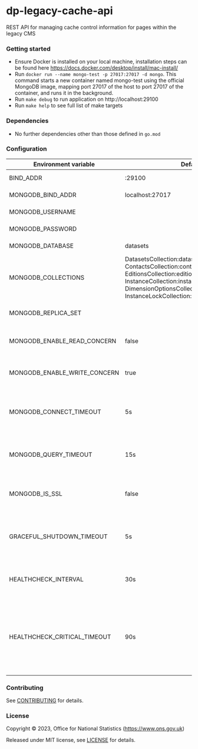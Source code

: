 # dp-legacy-cache-api
REST API for managing cache control information for pages within the legacy CMS

### Getting started
* Ensure Docker is installed on your local machine, installation steps can be found here https://docs.docker.com/desktop/install/mac-install/
* Run `docker run --name mongo-test -p 27017:27017 -d mongo`. This command starts a new container named mongo-test using the official MongoDB image, mapping port 27017 of the host to port 27017 of the container, and runs it in the background.
* Run `make debug` to run application on http://localhost:29100
* Run `make help` to see full list of make targets

### Dependencies

* No further dependencies other than those defined in `go.mod`

### Configuration

| Environment variable               | Default                                                                                                                                                                                                   | Description                                                                                                         |
| ---------------------------------- | --------------------------------------------------------------------------------------------------------------------------------------------------------------------------------------------------------- | ------------------------------------------------------------------------------------------------------------------- |                
| BIND_ADDR                          | :29100                                                                                                                                                                                                    |  The host and port to bind to                                                                                       |
| MONGODB_BIND_ADDR                  | localhost:27017                                                                                                                                                                                           | The MongoDB bind address                                                                                            |
| MONGODB_USERNAME                   |                                                                                                                                                                                                           | The MongoDB Username                                                                                                |
| MONGODB_PASSWORD                   |                                                                                                                                                                                                           | The MongoDB Password                                                                                                |
| MONGODB_DATABASE                   | datasets                                                                                                                                                                                                  | The MongoDB database                                                                                                |
| MONGODB_COLLECTIONS                | DatasetsCollection:datasets, ContactsCollection:contacts, EditionsCollection:editions, InstanceCollection:instances, DimensionOptionsCollection:dimension.options, InstanceLockCollection:instances_locks | The MongoDB collections                                                                                             |
| MONGODB_REPLICA_SET                |                                                                                                                                                                                                           | The name of the MongoDB replica set                                                                                 |
| MONGODB_ENABLE_READ_CONCERN        | false                                                                                                                                                                                                     | Switch to use (or not) majority read concern                                                                        |
| MONGODB_ENABLE_WRITE_CONCERN       | true                                                                                                                                                                                                      | Switch to use (or not) majority write concern                                                                       |
| MONGODB_CONNECT_TIMEOUT            | 5s                                                                                                                                                                                                        | The timeout when connecting to MongoDB (`time.Duration` format)                                                     |
| MONGODB_QUERY_TIMEOUT              | 15s                                                                                                                                                                                                       | The timeout for querying MongoDB (`time.Duration` format)                                                           |
| MONGODB_IS_SSL                     | false                                                                                                                                                                                                     | Switch to use (or not) TLS when connecting to mongodb                                                               |
| GRACEFUL_SHUTDOWN_TIMEOUT          | 5s                                                                                                                                                                                                        | The graceful shutdown timeout in seconds (`time.Duration` format)                                                   |
| HEALTHCHECK_INTERVAL               | 30s                                                                                                                                                                                                       | Time between self-healthchecks (`time.Duration` format)                                                             |
| HEALTHCHECK_CRITICAL_TIMEOUT       | 90s                                                                                                                                                                                                       | Time to wait until an unhealthy dependent propagates its state to make this app unhealthy (`time.Duration` format)  |

### Contributing

See [CONTRIBUTING](CONTRIBUTING.md) for details.

### License

Copyright © 2023, Office for National Statistics (https://www.ons.gov.uk)

Released under MIT license, see [LICENSE](LICENSE.md) for details.
